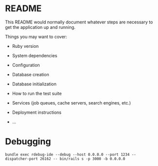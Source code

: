 # README

This README would normally document whatever steps are necessary to get the
application up and running.

Things you may want to cover:

* Ruby version

* System dependencies

* Configuration

* Database creation

* Database initialization

* How to run the test suite

* Services (job queues, cache servers, search engines, etc.)

* Deployment instructions

* ...

# Debugging

`bundle exec rdebug-ide --debug --host 0.0.0.0 --port 1234 --dispatcher-port 26162 -- bin/rails s -p 3000 -b 0.0.0.0`